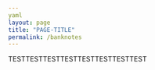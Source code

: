 ```yaml
---
yaml
layout: page
title: "PAGE-TITLE"
permalink: /banknotes
---
```



TESTTESTTESTTESTTESTTESTTESTTEST
